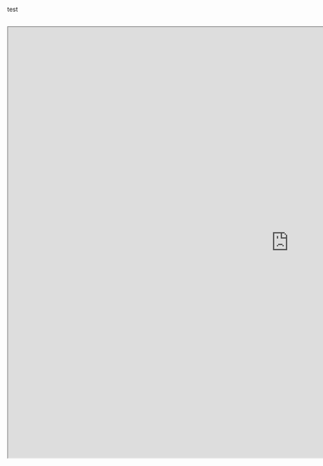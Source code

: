 test
<br />
<br />

<iframe src="      https://https://patient-app.fe.demo.teleclinic.de/
" height="1000" width="1300">


</iframe>


